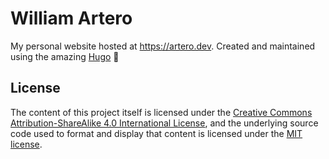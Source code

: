 # William Artero

My personal website hosted at <https://artero.dev>. Created and maintained using
the amazing [Hugo](https://github.com/gohugoio/hugo) 🖤

## License

The content of this project itself is licensed under the [Creative Commons Attribution-ShareAlike 4.0 International License](https://creativecommons.org/licenses/by-sa/4.0/), and the underlying source code used to format and display that content is licensed under the [MIT license](LICENSE.md).
